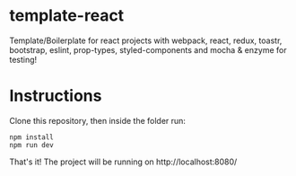 # template-react
Template/Boilerplate for react projects with webpack, react, redux, toastr, bootstrap, eslint, prop-types, styled-components and mocha & enzyme for testing!

# Instructions
Clone this repository, then inside the folder run:

```
npm install
npm run dev
```

That's it! The project will be running on http://localhost:8080/

